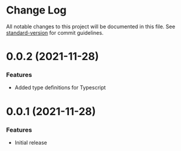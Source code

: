 # Change Log

All notable changes to this project will be documented in this file. 
See [standard-version](https://github.com/conventional-changelog/standard-version) for commit guidelines.

<a name="0.0.2"></a>
# 0.0.2 (2021-11-28)

### Features

* Added type definitions for Typescript

<a name="0.0.1"></a>
# 0.0.1 (2021-11-28)

### Features

* Initial release